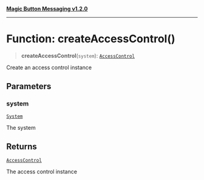 [**Magic Button Messaging v1.2.0**](../README.md)

***

# Function: createAccessControl()

> **createAccessControl**(`system`): [`AccessControl`](../interfaces/AccessControl.md)

Create an access control instance

## Parameters

### system

[`System`](../interfaces/System.md)

The system

## Returns

[`AccessControl`](../interfaces/AccessControl.md)

The access control instance
